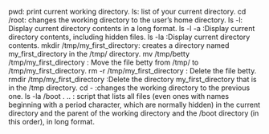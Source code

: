 pwd: print current working directory.
ls: list of your current directory.
cd /root:  changes the working directory to the user’s home directory.
ls -l: Display current directory contents in a long format.
ls -l -a :Display current directory contents, including hidden files.
ls -la :Display current directory contents.
mkdir /tmp/my_first_directory: creates a directory named my_first_directory in the /tmp/ directory.
mv /tmp/betty /tmp/my_first_directory : Move the file betty from /tmp/ to /tmp/my_first_directory.
rm -r /tmp/my_first_directory : Delete the file betty.
rmdir /tmp/my_first_directory :Delete the directory my_first_directory that is in the /tmp directory.
cd - :changes the working directory to the previous one.
ls -la /boot . .. : script that lists all files (even ones with names beginning with a period character, which are normally hidden) in the current directory and the parent of the working directory and the /boot directory (in this order), in long format. 
